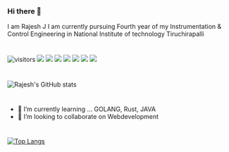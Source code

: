 ### Hi there 👋
I am Rajesh J
I am currently pursuing Fourth year of my Instrumentation & Control Engineering in National Institute of technology Tiruchirapalli
#
![visitors](https://visitor-badge.glitch.me/badge?page_id=Rajesh000730)
![](https://img.shields.io/static/v1?label=OS&message=linux&color=important)
![](https://img.shields.io/static/v1?label=Distro&message=Arch&color=success)
![](https://img.shields.io/static/v1?label=Flavour&message=I3wm&color=success)
![](https://img.shields.io/static/v1?label=Editor&message=VSCode&color=informational)
![](https://img.shields.io/static/v1?label=Lang&message=JS&color=informational)
![](https://img.shields.io/static/v1?label=Lang&message=cpp&color=informational)
![](https://img.shields.io/static/v1?label=Lang&message=Python&color=informational)
#
#
![Rajesh's GitHub stats](https://github-readme-stats.vercel.app/api?username=Rajesh000730&count_private=true&theme=radical)
#
<!-- - 🔭 I’m currently working on ... -->
- 🌱 I’m currently learning ... GOLANG, Rust, JAVA
- 👯 I’m looking to collaborate on Webdevelopment
<!-- - 🤔 I’m looking for help with -->


#
[![Top Langs](https://github-readme-stats.vercel.app/api/top-langs/?username=Rajesh000730&layout=compact&theme=vue-dark&langs_count=7)](https://github.com/Rajesh000730/github-readme-stats)
